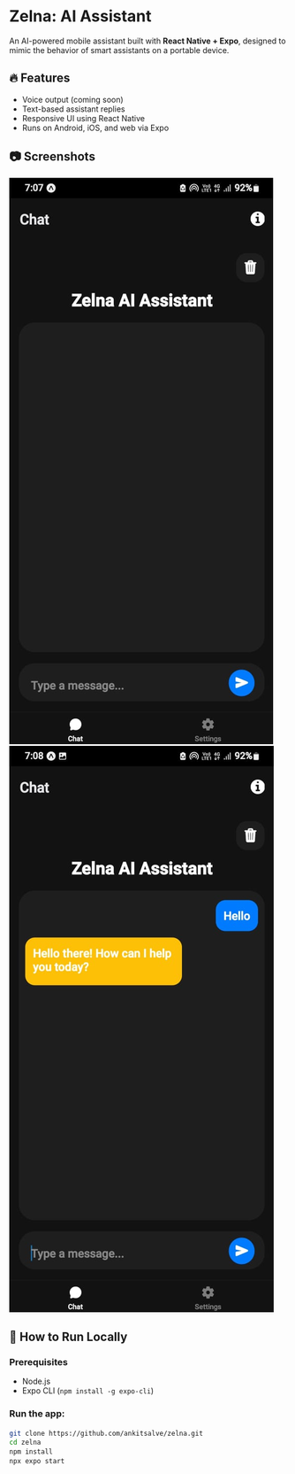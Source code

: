 # Zelna: AI Assistant

An AI-powered mobile assistant built with **React Native + Expo**, designed to mimic the behavior of smart assistants on a portable device.

## 🔥 Features
- Voice output (coming soon)
- Text-based assistant replies
- Responsive UI using React Native
- Runs on Android, iOS, and web via Expo

## 📷 Screenshots

![Zelna Home Screen](screenshots/home.jpg)
![Zelna Chat Screen](screenshots/chat.jpg)

## 🚀 How to Run Locally

### Prerequisites
- Node.js
- Expo CLI (`npm install -g expo-cli`)

### Run the app:
```bash
git clone https://github.com/ankitsalve/zelna.git
cd zelna
npm install
npx expo start
